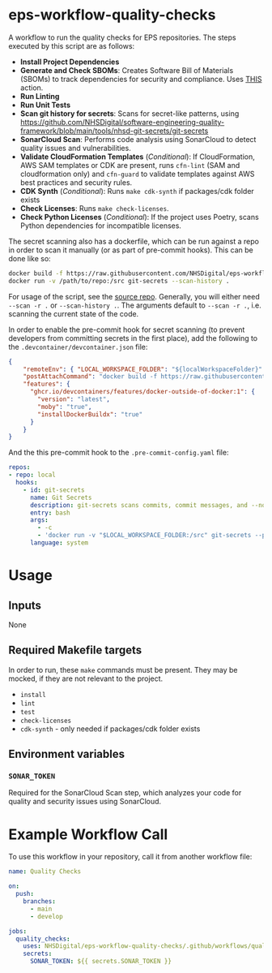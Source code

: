 # eps-workflow-quality-checks
A workflow to run the quality checks for EPS repositories. The steps executed by this script are as follows:

- **Install Project Dependencies**
- **Generate and Check SBOMs**: Creates Software Bill of Materials (SBOMs) to track dependencies for security and compliance. Uses [THIS](https://github.com/NHSDigital/eps-action-sbom) action.
- **Run Linting**
- **Run Unit Tests**
- **Scan git history for secrets**: Scans for secret-like patterns, using https://github.com/NHSDigital/software-engineering-quality-framework/blob/main/tools/nhsd-git-secrets/git-secrets
- **SonarCloud Scan**: Performs code analysis using SonarCloud to detect quality issues and vulnerabilities.
- **Validate CloudFormation Templates** (*Conditional*): If CloudFormation, AWS SAM templates or CDK are present, runs `cfn-lint` (SAM and cloudformation only) and `cfn-guard` to validate templates against AWS best practices and security rules.
- **CDK Synth** (*Conditional*): Runs `make cdk-synth` if packages/cdk folder exists
- **Check Licenses**: Runs `make check-licenses`.
- **Check Python Licenses** (*Conditional*): If the project uses Poetry, scans Python dependencies for incompatible licenses.

The secret scanning also has a dockerfile, which can be run against a repo in order to scan it manually (or as part of pre-commit hooks). This can be done like so:
```bash
docker build -f https://raw.githubusercontent.com/NHSDigital/eps-workflow-quality-checks/refs/tags/v3.0.0/dockerfiles/nhsd-git-secrets.dockerfile -t git-secrets .
docker run -v /path/to/repo:/src git-secrets --scan-history .
```
For usage of the script, see the [source repo](https://github.com/NHSDigital/software-engineering-quality-framework/blob/main/tools/nhsd-git-secrets/git-secrets). Generally, you will either need `--scan -r .` or `--scan-history .`. The arguments default to `--scan -r .`, i.e. scanning the current state of the code.

In order to enable the pre-commit hook for secret scanning (to prevent developers from committing secrets in the first place), add the following to the `.devcontainer/devcontainer.json` file:
```json
{
    "remoteEnv": { "LOCAL_WORKSPACE_FOLDER": "${localWorkspaceFolder}" },
    "postAttachCommand": "docker build -f https://raw.githubusercontent.com/NHSDigital/eps-workflow-quality-checks/refs/tags/v3.0.0/dockerfiles/nhsd-git-secrets.dockerfile -t git-secrets . && pre-commit install --install-hooks -f",
    "features": {
      "ghcr.io/devcontainers/features/docker-outside-of-docker:1": {
        "version": "latest",
        "moby": "true",
        "installDockerBuildx": "true"
      }
    }
}
```
And the this pre-commit hook to the `.pre-commit-config.yaml` file:
```yaml
repos:
- repo: local
  hooks:
    - id: git-secrets
      name: Git Secrets
      description: git-secrets scans commits, commit messages, and --no-ff merges to prevent adding secrets into your git repositories.
      entry: bash
      args:
        - -c
        - 'docker run -v "$LOCAL_WORKSPACE_FOLDER:/src" git-secrets --pre_commit_hook'
      language: system
```

# Usage

## Inputs

None

## Required Makefile targets

In order to run, these `make` commands must be present. They may be mocked, if they are not relevant to the project.

- `install`
- `lint`
- `test`
- `check-licenses`
- `cdk-synth` - only needed if packages/cdk folder exists

## Environment variables

### `SONAR_TOKEN`

Required for the SonarCloud Scan step, which analyzes your code for quality and security issues using SonarCloud.

# Example Workflow Call

To use this workflow in your repository, call it from another workflow file:

```yaml
name: Quality Checks

on:
  push:
    branches:
      - main
      - develop

jobs:
  quality_checks:
    uses: NHSDigital/eps-workflow-quality-checks/.github/workflows/quality-checks.yml@main
    secrets:
      SONAR_TOKEN: ${{ secrets.SONAR_TOKEN }}
```
